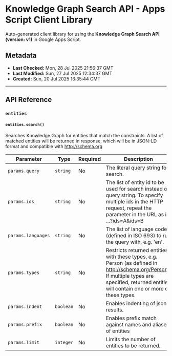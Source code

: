 # Knowledge Graph Search API - Apps Script Client Library

Auto-generated client library for using the **Knowledge Graph Search API (version: v1)** in Google Apps Script.

## Metadata

- **Last Checked:** Mon, 28 Jul 2025 21:56:37 GMT
- **Last Modified:** Sun, 27 Jul 2025 12:34:37 GMT
- **Created:** Sun, 20 Jul 2025 16:35:44 GMT



---

## API Reference

### `entities`

#### `entities.search()`

Searches Knowledge Graph for entities that match the constraints. A list of matched entities will be returned in response, which will be in JSON-LD format and compatible with http://schema.org

| Parameter | Type | Required | Description |
|---|---|---|---|
| `params.query` | `string` | No | The literal query string for search. |
| `params.ids` | `string` | No | The list of entity id to be used for search instead of query string. To specify multiple ids in the HTTP request, repeat the parameter in the URL as in ...?ids=A&ids=B |
| `params.languages` | `string` | No | The list of language codes (defined in ISO 693) to run the query with, e.g. 'en'. |
| `params.types` | `string` | No | Restricts returned entities with these types, e.g. Person (as defined in http://schema.org/Person). If multiple types are specified, returned entities will contain one or more of these types. |
| `params.indent` | `boolean` | No | Enables indenting of json results. |
| `params.prefix` | `boolean` | No | Enables prefix match against names and aliases of entities |
| `params.limit` | `integer` | No | Limits the number of entities to be returned. |